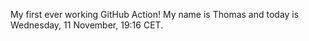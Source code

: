 My first ever working GitHub Action!
My name is Thomas and today is Wednesday, 11 November, 19:16 CET. 
